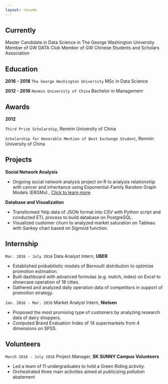 ```yaml
---
layout: resume
---
```

## Currently

Master Candidate in Data Science in The George Washington University
Member of GW DATA Club
Member of GW Chinese Students and Scholars Association

## Education

__2016 - 2018__
`The George Washington University`
MSc in Data Science

__2012 - 2016__
`Renmin University of China`
Bachelor in Managemenr

## Awards
__2012__

`Third Prize Scholarship`, Renmin University of China


`Scholarship for Honorable Mention of Best Exchange Student`, Renmin University of China

## Projects

__Social Network Analysis__
- Ongoing social network analysis project on R to analysis relationship with cancer and inheritance using Exponential-Family Random Graph Models (ERGMs)
, <a href="http://MyWebsite.tld/presentation1">Click to learn more</a>

__Database and Visualization__
- Transformed Yelp data of JSON format into CSV with Python script and conducted ETL process to build database on PostgreSQL.
- Visualized customer churn to analyzed market saturation on Tableau with Sankey chart based on Sigmoid function.

## Internship

`Mar. 2016 - July 2016`
Data Analyst Intern, __UBER__ 

- Established probabilistic models of Bernoulli distribution to optimize promotion estimation.
- Built dashboard with advanced formulas (e.g. match, index) on Excel to showcase operation of 18 cities. 
- Gathered and analyzed daily operation data of competitors in support of promotion strategy.

`Jan. 2016 - Mar. 2016`
Market Analyst Intern, __Nielsen__ 

- Proposed the most promising type of customers by analyzing research data of dairy shoppers.
- Computed Brand Evaluation Index of 14 supermarkets from 4 dimensions on SPSS.

## Volunteers

`March 2016 - July 2016`
Project Manager, __SK SUNNY Campus Volunteers__

- Led a team of 11 undergraduates to hold a Green Riding activity.
- Orchestrated three main activities aimed at publicizing pollution abatement


<!-- ### Footer

Last updated: May 2013 -->


